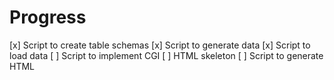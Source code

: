 # Progress
[x] Script to create table schemas
[x] Script to generate data
[x] Script to load data
[ ] Script to implement CGI
[ ] HTML skeleton
[ ] Script to generate HTML